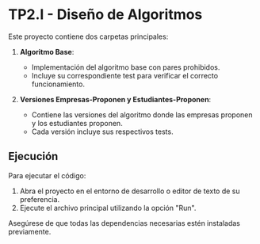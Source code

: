 # TP2.I - Diseño de Algoritmos  

Este proyecto contiene dos carpetas principales:  

1. **Algoritmo Base**:  
    - Implementación del algoritmo base con pares prohibidos.  
    - Incluye su correspondiente test para verificar el correcto funcionamiento.  

2. **Versiones Empresas-Proponen y Estudiantes-Proponen**:  
    - Contiene las versiones del algoritmo donde las empresas proponen y los estudiantes proponen.  
    - Cada versión incluye sus respectivos tests.  

## Ejecución  

Para ejecutar el código:  
1. Abra el proyecto en el entorno de desarrollo o editor de texto de su preferencia.  
2. Ejecute el archivo principal utilizando la opción "Run".  

Asegúrese de que todas las dependencias necesarias estén instaladas previamente.  